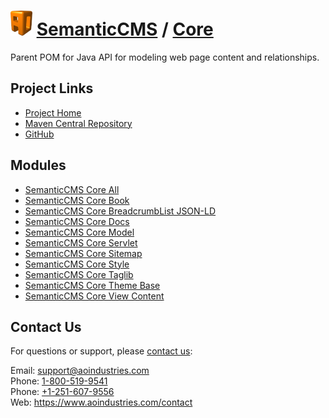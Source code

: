 # [<img src="ao-logo.png" alt="AO Logo" width="35" height="40">](https://www.aoindustries.com/) [SemanticCMS](https://semanticcms.com/) / [Core](https://semanticcms.com/core/)
Parent POM for Java API for modeling web page content and relationships.

## Project Links
* [Project Home](https://semanticcms.com/core/)
* [Maven Central Repository](https://search.maven.org/#search|gav|1|g:%22com.semanticcms%22%20AND%20a:%22semanticcms-core%22)
* [GitHub](https://github.com/aoindustries/semanticcms-core)

## Modules
* [SemanticCMS Core All](https://semanticcms.com/core/all/)
* [SemanticCMS Core Book](https://semanticcms.com/core/book/)
* [SemanticCMS Core BreadcrumbList JSON-LD](https://semanticcms.com/core/breadcrumblist-json-ld/)
* [SemanticCMS Core Docs](https://semanticcms.com/core/docs/)
* [SemanticCMS Core Model](https://semanticcms.com/core/model/)
* [SemanticCMS Core Servlet](https://semanticcms.com/core/servlet/)
* [SemanticCMS Core Sitemap](https://semanticcms.com/core/sitemap/)
* [SemanticCMS Core Style](https://semanticcms.com/core/style/)
* [SemanticCMS Core Taglib](https://semanticcms.com/core/taglib/)
* [SemanticCMS Core Theme Base](https://semanticcms.com/core/theme-base/)
* [SemanticCMS Core View Content](https://semanticcms.com/core/view-content/)

## Contact Us
For questions or support, please [contact us](https://www.aoindustries.com/contact):

Email: [support@aoindustries.com](mailto:support@aoindustries.com)  
Phone: [1-800-519-9541](tel:1-800-519-9541)  
Phone: [+1-251-607-9556](tel:+1-251-607-9556)  
Web: https://www.aoindustries.com/contact
